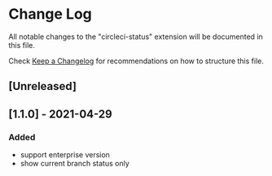 # Change Log

All notable changes to the "circleci-status" extension will be documented in this file.

Check [Keep a Changelog](http://keepachangelog.com/) for recommendations on how to structure this file.

## [Unreleased]

## [1.1.0] - 2021-04-29

### Added
- support enterprise version
- show current branch status only
